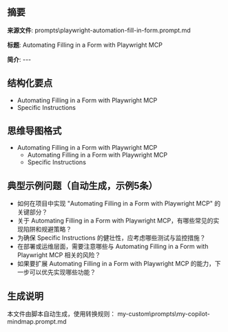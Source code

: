 ## 摘要

**来源文件**: prompts\playwright-automation-fill-in-form.prompt.md

**标题**: Automating Filling in a Form with Playwright MCP

**简介**: ---

## 结构化要点

- Automating Filling in a Form with Playwright MCP
- Specific Instructions

## 思维导图格式

- Automating Filling in a Form with Playwright MCP
  - Automating Filling in a Form with Playwright MCP
  - Specific Instructions

## 典型示例问题（自动生成，示例5条）

- 如何在项目中实现 "Automating Filling in a Form with Playwright MCP" 的关键部分？
- 关于 Automating Filling in a Form with Playwright MCP，有哪些常见的实现陷阱和规避策略？
- 为确保 Specific Instructions 的健壮性，应考虑哪些测试与监控措施？
- 在部署或运维层面，需要注意哪些与 Automating Filling in a Form with Playwright MCP 相关的风险？
- 如果要扩展 Automating Filling in a Form with Playwright MCP 的能力，下一步可以优先实现哪些功能？

## 生成说明

本文件由脚本自动生成，使用转换规则： my-custom\prompts\my-copilot-mindmap.prompt.md
